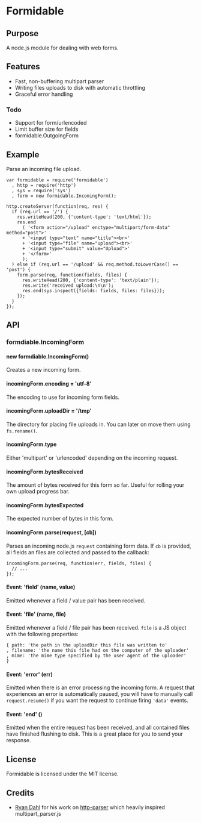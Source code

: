 # Formidable

## Purpose

A node.js module for dealing with web forms.

## Features

* Fast, non-buffering multipart parser
* Writing files uploads to disk with automatic throttling
* Graceful error handling

### Todo

* Support for form/urlencoded
* Limit buffer size for fields
* formidable.OutgoingForm

## Example

Parse an incoming file upload.

    var formidable = require('formidable')
      , http = require('http')
      , sys = require('sys')
      , form = new formidable.IncomingForm();
    
    http.createServer(function(req, res) {
      if (req.url == '/') {
        res.writeHead(200, {'content-type': 'text/html'});
        res.end
          ( '<form action="/upload" enctype="multipart/form-data" method="post">'
          + '<input type="text" name="title"><br>'
          + '<input type="file" name="upload"><br>'
          + '<input type="submit" value="Upload">'
          + '</form>'
          );
      ) else if (req.url == '/upload' && req.method.toLowerCase() == 'post') {
        form.parse(req, function(fields, files) {
          res.writeHead(200, {'content-type': 'text/plain'});
          res.write('received upload:\n\n');
          res.end(sys.inspect({fields: fields, files: files}));
        });
      }
    });

## API

### formdiable.IncomingForm

#### new formdiable.IncomingForm()

Creates a new incoming form.

#### incomingForm.encoding = 'utf-8'

The encoding to use for incoming form fields.

#### incomingForm.uploadDir = '/tmp'

The directory for placing file uploads in. You can later on move them using `fs.rename()`.

#### incomingForm.type

Either 'multipart' or 'urlencoded' depending on the incoming request.

#### incomingForm.bytesReceived

The amount of bytes received for this form so far. Useful for rolling your own upload progress bar.

#### incomingForm.bytesExpected

The expected number of bytes in this form.

#### incomingForm.parse(request, [cb])

Parses an incoming node.js `request` containing form data. If `cb` is provided, all fields an files are collected and passed to the callback:

    incomingForm.parse(req, function(err, fields, files) {
      // ...
    });

#### Event: 'field' (name, value)

Emitted whenever a field / value pair has been received.

#### Event: 'file' (name, file)

Emitted whenever a field / file pair has been received. `file` is a JS object with the following properties:

    { path: 'the path in the uploadDir this file was written to'
    , filename: 'the name this file had on the computer of the uploader'
    , mime: 'the mime type specified by the user agent of the uploader'
    }

#### Event: 'error' (err)

Emitted when there is an error processing the incoming form. A request that experiences an error is automatically paused, you will have to manually call `request.resume()` if you want the request to continue firing `'data'` events.

#### Event: 'end' ()

Emitted when the entire request has been received, and all contained files have finished flushing to disk. This is a great place for you to send your response.

## License

Formidable is licensed under the MIT license.

## Credits

* [Ryan Dahl](http://twitter.com/ryah) for his work on [http-parser](http://github.com/ry/http-parser) which heavily inspired multipart_parser.js
